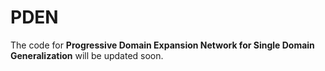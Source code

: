 # PDEN

The code for **Progressive Domain Expansion Network for Single Domain Generalization** will be updated soon.
